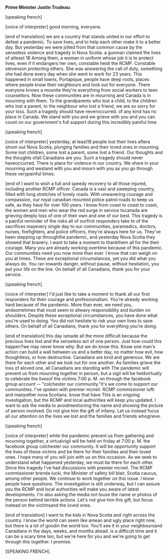 **Prime Minister Justin Trudeau**:


[speaking french] 

[voice of interpreter] good morning, everyone.

[end of translation] we are a country that stands united in our effort to defeat a pandemic. To save lives, and to help each other make it to a better day. But yesterday we were jolted from that common cause by the senseless violence and tragedy in Nova Scotia. a gunman claimed the lives of atleast 18  Among them, a woman in uniform whose job it is to protect lives, even if it endangers her own, constable heidi   the RCMP. Constable stevenson  protecting others. She was answering the call of duty, something she had done every day when she went to work for 23 years. This happened in small towns, Portapique,     people have deep roots, places where people know their neighbours and look out for everyone. There everyone knows a mountie  they're everything from social workers to teen counsellors. Now these communities are in mourning and Canada is in mourning with them. To the grandparents who lost a child, to the children who lost a parent, to the neighbour who lost a friend, we are so sorry for your loss. Such a tragedy should have neveroccurred.  of any kind has no place in Canada. We stand with you and we grieve with you and you can count on our government's full support during this incredibly painful time.

[speaking french] 

[voice of interpreter] yesterday, at least18 people lost their lives aftera shoot-out  Nova Scotia, plunging families and their loved ones in mourning. Some lost children, some lost a parent, some lost a friend. Our thoughts and the thoughts ofall Canadians are  you. Such a tragedy should never haveoccurred. There is  place for violence in our country. We share in your mourning and westand with you and mourn with you as you go through these verypainful times.

[end of  I want to wish a full and speedy recovery to all those injured, including another RCMP officer. Canada is a vast and sweeping country, filled with long stretches of lonely roads. With unwavering courage and compassion, our royal canadian mounted police patrol  roads to keep us safe, as they have for over 100 years. I know from coast to coast to coast, the women and men who wear the red surge in service tocanada are grieving deeply  loss of one of their own and one of our best. This tragedy is a painful reminder of the risks all of ourfirst responders take to   of the sacrifices  mayevery single day to  our communities, paramedics, doctors, nurses, firefighters, and police officers, they're always here for us. They've been stepping up throughthe pandemic, and yesterday  Nova Scotia they showed that bravery. I want to take a moment to thankthem all for the  their courage. Many  you are already working overtime because of this pandemic. Our communities need you now more than ever. I know that can weigh on you at times. These are exceptional circumstances, yet you did what you always do. You ran towards danger, without pause, without hesitation, you put your life on the line. On behalf of all Canadians, thank you for your service.

[speaking french] 

[voice of interpreter] I'd just like to take a moment to thank all our first responders for their courage and  professionalism. You're already working hard because of the pandemic. More than ever, we need you, andsometimes that must seem to  aheavy responsibility and burden on  shoulders. Despite these exceptional circumstances, you have done what you're used to doing. You did not hesitate to risk your own lives to save others. On behalf of all Canadians, thank you for everything you're doing.

[end of translation] this day ismade all the more difficult because  the precious lives lost and the senseless act of one person. Just how could this happen?we may never know why. But we do know this. Know one man's action can build a wall between us and a better day, no matter how evil, how thoughtless, or how destructive. Canadians are kind and generous. We are there for each other and we look out for one another. As families grieve the loss of aloved one, all Canadians are standing with  The pandemic will prevent us from mourning together in person, but a vigil will be heldvirtually to celebrate the livesof the victims  7:00 p. M. on  through the facebook group account -- "colchester  our community."it's  we come  to support our communities. I've spoken with premier mcneil. RCMP commissioner lufti and manyother nova Scotians.  know that  have  This is an ongoing investigation, but the RCMP and local authorities will keep you updated. I want to ask the media to avoidmentioning the name and showing the picture of  person involved. Do not give him the gift of infamy. Let us instead focus all our attention on the lives we lost and the families and friends whogrieve.

[speaking french] 

[voice of interpreter] while the pandemic  prevent us from gathering and mourning together, a virtualvigil will be held on friday at 7:00 p. M.  the facebook group colchester  our community. It will be  opportunity  support the lives of these victims and be there for their families and their loved ones. I hope many of you will join with us on this occasion. As we seek to understand what happened yesterday, we must be there for each other. Since this tragedy I've had discussions with premier mcneil. The RCMP commissioner brenda lucki, the Minister of  safety bill blair,   Scotia caucus, among other people. We  continue to work together on this issue. I know people have questions. The investigation is still underway, but I can assure you the RCMP and local authorities will make you aware of latest developments. I'm also asking the media not touse the name or photos of the person behind  terrible actions. Let's not give him this gift, but focus instead on the victimsand the loved ones.

[end of translation] I want to  the kids in Nova Scotia and right across the country. I know the world can seem like amean and ugly place right now, but there is a  lot of goodin the world too. You'll see it in your neighboursand  Canadians in the days, weeks, and months ahead.  is a difficult time and it can be a scary time too, but we're here for you and we're going to get through this together. I promise.

[SPEAKING FRENCH].
